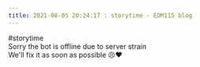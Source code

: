 ```yaml
---
title: 2021-08-05 20:24:17 : storytime - EDM115 blog
---
```


#storytime  
Sorry the bot is offline due to server strain  
We'll fix it as soon as possible :persevere::heart:
